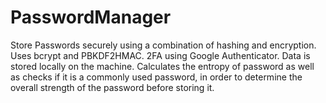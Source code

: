 # PasswordManager
Store Passwords securely using a combination of hashing and encryption.
Uses bcrypt and PBKDF2HMAC.
2FA using Google Authenticator.
Data is stored locally on the machine.
Calculates the entropy of password as well as checks if it is a commonly used password, in order to determine the overall strength of the password before storing it. 

